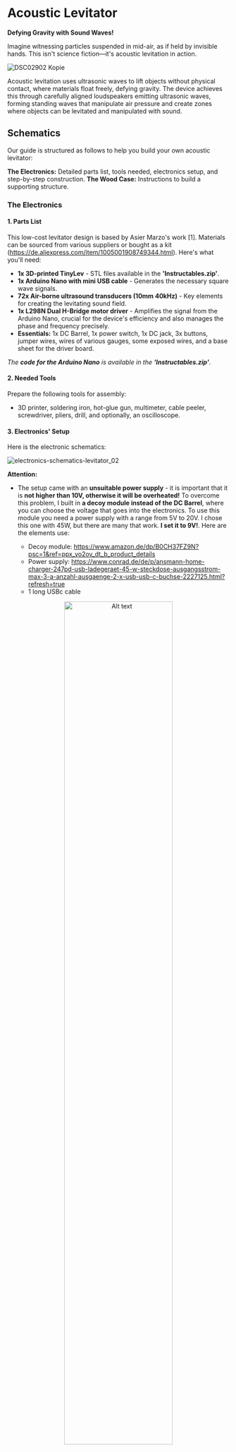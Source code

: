 # Acoustic Levitator

**Defying Gravity with Sound Waves!**

Imagine witnessing particles suspended in mid-air, as if held by invisible hands. This isn't science fiction—it's acoustic levitation in action.

![DSC02902 Kopie](https://github.com/user-attachments/assets/a9439547-914a-4b54-94ef-6a50aa655dcd)


Acoustic levitation uses ultrasonic waves to lift objects without physical contact, where materials float freely, defying gravity. The device achieves this through carefully aligned loudspeakers emitting ultrasonic waves, forming standing waves that manipulate air pressure and create zones where objects can be levitated and manipulated with sound.


## Schematics

Our guide is structured as follows to help you build your own acoustic levitator:

**The Electronics:** Detailed parts list, tools needed, electronics setup, and step-by-step construction.
**The Wood Case:** Instructions to build a supporting structure.

### The Electronics

#### 1. Parts List 

This low-cost levitator design is based by Asier Marzo's work [1]. Materials can be sourced from various suppliers or bought as a kit (https://de.aliexpress.com/item/1005001908749344.html). Here's what you'll need:

* **1x 3D-printed TinyLev** - STL files available in the **'Instructables.zip'**.
* **1x Arduino Nano with mini USB cable** - Generates the necessary square wave signals.
* **72x Air-borne ultrasound transducers (10mm 40kHz)** - Key elements for creating the levitating sound field. 
* **1x L298N Dual H-Bridge motor driver** - Amplifies the signal from the Arduino Nano, crucial for the device's efficiency and also manages the phase and frequency precisely.
* **Essentials:** 1x DC Barrel, 1x power switch, 1x DC jack, 3x buttons, jumper wires, wires of various gauges, some exposed wires, and a base sheet for the driver board.

_The **code for the Arduino Nano** is available in the **'Instructables.zip'**_.

#### 2. Needed Tools

Prepare the following tools for assembly:
* 3D printer, soldering iron, hot-glue gun, multimeter, cable peeler, screwdriver, pliers, drill, and optionally, an oscilloscope.
    
#### 3. Electronics' Setup

Here is the electronic schematics: 

![electronics-schematics-levitator_02](https://github.com/xstageproject/experiments/assets/78161180/5bd645b4-7fe7-4155-9720-b677664a749d)

**Attention:**
* The setup came with an **unsuitable power supply** - it is important that it is **not higher than 10V, otherwise it will be overheated!** To overcome this problem, I built in **a decoy module instead of the DC Barrel**, where you can choose the voltage that goes into the electronics. To use this module you need a power supply with a range from 5V to 20V. I chose this one with 45W, but there are many that work. **I set it to 9V!**. Here are the elements use:

     * Decoy module: https://www.amazon.de/dp/B0CH37FZ9N?psc=1&ref=ppx_yo2ov_dt_b_product_details
     * Power supply: https://www.conrad.de/de/p/ansmann-home-charger-247pd-usb-ladegeraet-45-w-steckdose-ausgangsstrom-max-3-a-anzahl-ausgaenge-2-x-usb-usb-c-buchse-2227125.html?refresh=true
     * 1 long USBc cable


<p align="center">
<img src="https://github.com/user-attachments/assets/3aec0493-4902-4630-b2b2-4b9c82bcfe09" alt="Alt text" style="width:70%; height:auto; ">
</p>

 * When gluing the transducers to the 3D-printed support structure, make sure you don't use too much glue so that the shape is maintained and no transducer strays too far from the shape the support structure provides.

 * I replaced the cooling element with a larger one to make sure the levitator doesn't overheat.

<p align="center">
<img src="https://github.com/user-attachments/assets/04df3814-f20c-406e-8cb0-9183ab03bf3c" alt="Alt text" style="width:20%; height:auto;">
</p>

* I also added a small red laser in the hole in the middle of the 3D printed part, where I removed the lens so the light is not bundled. The laser has to be soldered to 5V and ground. **Be careful when soldering, the laser is temperature sensitive!**

**For electronics, here is a paper summary[1]:**
The design features a single-axis, non-resonant acoustic levitator. It's built around a series of compact ultrasonic transducers, which act as the system's emitters. This setup is engineered to control two channels, capable of generating signals up to 70 Vpp (peak-to-peak voltage), with the precision of phase adjustments down to π/12. We keep one channel at a steady phase while we can adjust the other to move levitated objects up or down with precision.

This levitator is user-friendly and designed for longevity, requiring lower operating voltages than what you'd typically see in laboratory settings. Traditional lab setups often depend on high-voltage Langevin horns to generate significant sound pressure from a single source. These horns are sensitive to temperature, difficult to tune to a specific frequency and potentially dangerous because of the high voltage. The idea of using an array of transducers is analogous to moving from a single powerful lamp to an array of light-emitting diodes (LEDs).  

![electronics-schematics-levitator](https://github.com/xstageproject/experiments/assets/78161180/284263c8-ca0f-47e7-8845-c67f31021234)

Unlike _resonant_ configurations that use one emitter facing a reflector, our _non-resonant_ setup employs two opposing emitters. While resonant setups might be more efficient, they're also more prone to issues with temperature changes and require precise alignment. The system stands out for its versatility and stability, capable of working flawlessly within a wide temperature range (-40°C to +40°C) without the need for recalibration. This makes it a better option for diverse applications.

#### 4. Step-to-Step Construction

For assembly guidance, refer to these instructional videos:

* https://youtu.be/yVDWrWpaBho?si=ZAmCy2piCWks4kC8
* https://youtu.be/ABjRnSYw-4k?si=KRd1o-waau9IIHIh


### The Wood Case

Construct a durable case to house the electronics and ensure the levitator's stability. We used furnished panels or screen-printed panels, birch film-coated on both sides BFU 100. You can buy the wood e.g. here in https://holz-krüger.de/.  

<p align="center">
  <img  src="https://github.com/user-attachments/assets/8bbea707-89eb-40df-bcf1-d6b35b0cc2ec" alt="standing">
</p>

First, we construct the box without the support for the levitator. Then we construct the ear-shaped support, and finally we assemble it.  

**The box: the walls.**

1. Cut 4 equal pieces with the measurements H 110 mm, L 350 mm, T 12mm and a bevel cut (45°) on both edges like in the following sketch (view from the side):

<p align="center">
<img width="288" alt="Bildschirmfoto 2024-04-04 um 11 37 13" src="https://github.com/xstageproject/experiments/assets/78161180/62a93e29-fa45-40d5-9468-e49bf2a7e9cf">
</p>


2. Cut/mill on the inner side of each of the pieces a slit (with a depth of 10 mm) - or milling a groove in wood, deutsch: eine Nut fräsen - that is as thick as the wood, like this: 
<p align="center">
<img width="288" src="https://github.com/user-attachments/assets/ac33e4ef-9365-4c1e-a5e5-11d113167fc1">
</p>

The idea is that the floor panel will be glued into the slit of each side. 

3. Make a chamfer in the wood (deutsch: eine Kanten-Fase mit der Tischfräse machen), so it looks more beautiful but also that nobody cuts him/herself with the wood edges. They can be really . 

**The box: the floor panel.**
   
1. Cut a square of 360x360 mm. The bottom appears to be longer than the walls, but it is not. The measurements are chosen this way because the length of the walls (350 mm) plus the depth of the material (12 mm) gives a total length of the box of 362 mm. By having a floor panel that is 360 mm long, we can insert it into the 10 mm slit of the wall panels, giving us a visible floor of 350 mm. 
 
<p align="center">
  <img width="486" src="https://github.com/xstageproject/experiments/assets/78161180/5173c0f6-0d28-48f7-96ac-889d97e8fc29" alt="standing" style="width:40%; height:auto;">
</p>


**The ear-shaped support**

**Step-by-Step Guide to Constructing the Wood Module**

* Materials and Tools Needed:
* Stencil (ear-shaped), 4 wood pieces, Sandpaper, Drill, Bandsaw, Bench milling machine, Hand milling machine, Wood glue, Clamps, Pressure application tools, Safety gear (gloves, goggles)

Instructions:
**1. Stencil Design and Preparation:**
* Design and laser cut a stencil in the shape of the ear-shaped support.
<p align="center">
<img src="https://github.com/user-attachments/assets/1699c86b-7e36-4d87-8bf7-a6c1783e3d7b" alt="Alt text" style="width:33%; height:auto;">
</p>

**2. Cutting and Sanding:**
* Using the stencil, cut out 4 pieces of wood that match the stencil’s shape.
* Sand one side of each piece to ensure that later the inner surfaces will glue to each other.

**3. Stencil Attachment:**
* Align the stencil with the wood pieces and drill holes to secure it in place, preventing any movement.

**4. Rough Cutting with Bandsaw:**
* Use the bandsaw to perform a rough cut along the outer edges of the stencil. Focus on giving the wood pieces the initial shape of the stencil.
* Important: For 2 out of the 4 pieces, cut out the inner circle as well.

**5. Detailed Milling with Bench Milling Machine:**
* Secure the stencil to the wood pieces again.
* Use the bench milling machine to precisely cut the detailed shape, including the inner circle for 2 of the pieces.

**6. Cable Duct Cutting with Hand Milling Machine:**
* For the 2 pieces without the inner circle cutout, use the hand milling machine to create a space for fitting the levitator.
* Additionally, cut out a cable duct to accommodate any necessary wiring.

**7. Gluing and Clamping:**
* Arrange the sanded parts together as required.
* Apply wood glue to the surfaces that will be joined.
* Clamp the pieces together and apply pressure for several hours to ensure a strong bond.

**8. Finishing:**
* Once the glue is fully dried, sand the borders of the assembled module to make sure all edges are even and smooth.

**Visual Reference:**
<p align="center">
<img src="https://github.com/user-attachments/assets/69298355-9baf-4aea-903d-6badad0bc199" alt="Alt text" style="width:33%; height:auto; display:inline-block; margin-right: 10px;">
 <img src="https://github.com/user-attachments/assets/cc461930-4dad-4e5d-9387-710ae3fb3ae5" alt="Alt text" style="width:33%; height:auto; display:inline-block;">   
 <img src="https://github.com/user-attachments/assets/48186855-68b6-4b20-8b47-78c79db2ce99" alt="Alt text" style="width:33%; height:auto; display:inline-block;">   
</p>


**Assemblying the two parts**

To install the ear-shaped module to the box, follow these steps:

**1. Create a Stencil:** Design and laser cut a stencil that provides the correct distance between the two ear-shaped modules (based on the distance set by the 3D printed part) and indicates the position of the two buttons
<p align="center">
    <img src="https://github.com/user-attachments/assets/bda9e354-75a8-4030-95dc-c9b2bb311247" alt="Alt text" style="width:40%; height:auto;">  
</p>


**2. Drill Holes in Modules:** In the bottom part of each ear-shaped module, drill two centered holes.

**3. Transfer Hole Positions to Box:** Insert suitable marking tips into the drilled holes and use them to transfer the hole positions to the box. Use the stencil to ensure correct positioning. Here's a video explanation of the process: https://youtu.be/j3SrxKgMRGg

**4. Drill Holes in Box:** Drill the holes in the box at the marked positions. Also, drill holes for the buttons.

**5. Insert Threaded Sockets:** Install threaded sockets (Gewinde-Muffen) into the holes so that the parts can be re-installed as needed.

<p align="center">
   <img src="https://github.com/user-attachments/assets/c09a41f7-ef8a-4f2a-909a-1d4b18edae5d" style="width:40%; height:auto;"> 
</p>

**6. Install Levitator:** Insert the levitator into the ear-shaped module and thread the cables through the cable duct. Screw the ear-shaped module to the box and glue the electronics to the box.

<p align="center">
     <img src="https://github.com/xstageproject/experiments/assets/78161180/1322a548-34f8-4d66-82ca-1f7ba93571db" alt="Alt text" style="width:40%; height:auto; display:inline-block; margin-right: 10px;"> 
     <img src="https://github.com/xstageproject/experiments/assets/78161180/a0051c8e-602d-4b1b-9d20-bd1245c23256" alt="Alt text" style="width:40%; height:auto; display:inline-block;">  
</p>

**7. Install Buttons:** Install the buttons and solder them to the Arduino.

**8. Install the Cover:** Laser cut (Abdeckung_Levitator.dfx) and install the cover (in the bottom part of the box) to protect the cables from being ripped out during transportation. 

**9. Test:** Test that everything is working correctly. If necessary, solder any connections that need adjustment.

## Troubleshooting

## Scientific Background

### Acoustic Levitation

Acoustic levitation is a phenomenon that harnesses the power of sound waves to lift and manipulate objects in mid-air. This technique relies on the principles of acoustics, particularly the concept of standing waves and acoustic radiation pressure. In general, sound is a vibration that propagates as an acoustic wave through a transmission medium such as a gas, liquid or solid. Here is a schematic visualization of such propagation:

<p align="center">
  <img src="https://github.com/xstageproject/experiments/assets/78161180/6f1c18f8-af3b-4a0c-b435-64a09a29564e" alt="KXWd">
</p>

**Standing Waves and Nodes:**
When ultrasonic waves, emitted from transducers, intersect, they can form standing waves. A standing wave is a pattern of vibration that simulates a wave standing still. These waves are characterized by nodes (points of minimum displacement) and antinodes (points of maximum displacement). In the context of acoustic levitation, objects are trapped at the nodes, where the acoustic pressure is highest, effectively counteracting gravity.

**Acoustic Radiation Pressure:**
The core principle behind acoustic levitation is the acoustic radiation pressure exerted by the sound waves on the object. This pressure results from the momentum transfer when the sound wave interacts with an object, creating a force that can lift and suspend the object. The magnitude of this force depends on several factors, including the sound wave's amplitude, frequency, and the object's size and material.

<p align="center">
  <img width="486" src="https://github.com/xstageproject/experiments/assets/78161180/cd7b509c-d237-4d4b-b822-0b60b3653de4" alt="standing">
</p>


The arrangement of the transducers is crucial for achieving stable levitation. They are oriented and spaced to create a geometric focus, which enhances trapping forces. By modifying the excitation signal of the transducers, it is possible to control the horizontal movement of the trapped particles.

<p align="center">
<img width="286" alt="_Simulated acoustic field; each circle represents a 10 mm diameter transducer and the colour represents the emitting phase of the transducers (two driving signals are required to produce vertical movement of the traps). Image from [1]._ " src="https://github.com/xstageproject/experiments/assets/78161180/9d036c3f-8ef1-400f-abbb-ba9f02132843">
<figcaption>Simulated acoustic field; each circle represents a 10 mm diameter transducer and the colour represents the emitting phase of the transducers (two driving signals are required to produce vertical movement of the traps). Image from [1].</figcaption></p>

**Acoustic waves can trap particles of different materials and a wide range of sizes of millimetre dimensions**. 
This is a significant difference with respect to optical trapping in which the particle size range is 0.01-10 μm and the materials need to be dielectric or optically transparent. Acoustic trapping has a ratio of trapping force to input energy orders higher than optical manipulation.  Magnetic levitation can strongly hold samples in the mid-air but only supports ferromagnetic materials. Other forms of levitation such as aerodynamic levitation agitate and alter the samples in the process, and in electrostatic levitation, the required control systems are complex and the sample materials are limited.


### Ultrasound Technology
Ultrasound refers to sound waves with frequencies above the upper audible limit of human hearing, which is about 20 kHz. Children can hear some high-pitched sounds that older adults cannot hear, because in humans the upper limit pitch of hearing tends to decrease with age. In acoustic levitation, ultrasonic frequencies are typically used because they can create smaller nodes in the standing wave pattern, allowing for the manipulation of small objects with greater precision.

![850px-Ultrasound_range_diagram svg](https://github.com/xstageproject/experiments/assets/78161180/9c8a5859-201f-44a7-bc6c-05d2426bc03b)

The Acoustic Levitator's transducers are operating in the ultrasonic range, which in this case is at 40kHz.

**Perception in animals**

* Bats use a variety of ultrasonic ranging (echolocation) techniques to detect their prey. They can detect frequencies beyond 100 kHz, possibly up to 200 kHz.
  
* Dogs and cats' hearing range extends into the ultrasound; the top end of a dog's hearing range is about 45 kHz, while a cat's is 64 kHz.
  
* Many insects have good ultrasonic hearing, and most of these are nocturnal insects listening for echolocating bats. These include many groups of moths, beetles, praying mantises and lacewings. 


### Applications Beyond Levitation

While acoustic levitation is a compelling demonstration of ultrasound's capabilities, the technology has widespread applications across many fields:

**Medical Imaging:** Ultrasound is perhaps best known for its use in medical sonography, providing real-time images of the interior of the body without ionizing radiation.
**Non-Destructive Testing:** In industry, ultrasound is used to detect flaws in materials, assess thickness, and perform other inspections without damaging the object.
**Cleaning:** High-frequency ultrasonic cleaners can remove dirt and contaminants from surfaces at a microscopic level, widely used in healthcare, manufacturing, and jewelry cleaning.
**Chemistry and Pharmaceuticals:** Ultrasound can accelerate chemical reactions and is used in the production of pharmaceuticals, in a process known as sonochemistry.

Acoustic levitation itself has applications in containerless processing, materials science, and pharmacology, allowing for the study of substances without container-related contamination and the manipulation of small particles or droplets in a controlled manner.

[1] _Asier Marzo, Adrian Barnes, Bruce W. Drinkwater; TinyLev: A multi-emitter single-axis acoustic levitator. Rev. Sci. Instrum. 1 August 2017; 88 (8): 085105. https://doi.org/10.1063/1.4989995_

_Acoustic Wave Gif:_ 
https://images.app.goo.gl/GzPLr7egBPVpys7r9 
https://www.acs.psu.edu/drussell/demos/standingwaves/standingwaves.html 

_Ultrasound picture:_ https://upload.wikimedia.org/wikipedia/commons/7/74/Ultrasound_range_diagram.svg  

## Change Log / Variants


